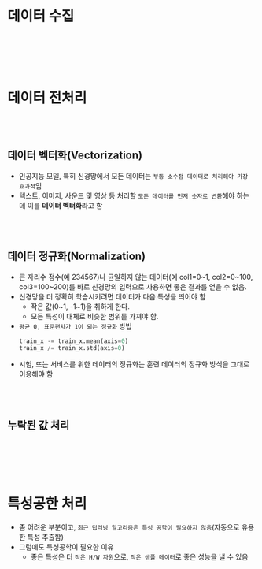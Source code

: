 # 데이터 수집

<br/><br/><br/><br/>

# 데이터 전처리
<br/><br/>

## 데이터 벡터화(Vectorization)
* 인공지능 모델, 특히 신경망에서 모든 데이터는 `부동 소수점 데이터로 처리해야 가장 효과적`임
* 텍스트, 이미지, 사운드 및 영상 등 처리할 `모든 데이터를 먼저 숫자로 변환`해야 하는데 이를 **데이터 벡터화**라고 함

<br/><br/>

## 데이터 정규화(Normalization)
* 큰 자리수 정수(예 234567)나 균일하지 않는 데이터(예 col1=0~1, col2=0~100, col3=100~200)를 바로 신경망의 입력으로 사용하면 좋은 결과를 얻을 수 없음.
* 신경망을 더 정확히 학습시키려면 데이터가 다음 특성을 띄어야 함
  * 작은 값(0~1, -1~1)을 취하게 한다.
  * 모든 특성이 대체로 비슷한 범위를 가져야 함.
* `평균 0, 표준편차가 1이 되는 정규화` 방법
    ```python
    train_x -= train_x.mean(axis=0)
    train_x /= train_x.std(axis=0)
    ```
* 시험, 또는 서비스를 위한 데이터의 정규화는 훈련 데이터의 정규화 방식을 그대로 이용해야 함

<br/><br/>

## 누락된 값 처리

<br/><br/><br/><br/>

# 특성공한 처리
* 좀 어려운 부분이고, `최근 딥러닝 알고리즘은 특성 공학이 필요하지 않음`(자동으로 유용한 특성 추출함)
* 그럼에도 특성공학이 필요한 이유
  * 좋은 특성은 더 `적은 H/W 자원`으로, `적은 샘플 데이터`로 좋은 성능을 낼 수 있음

